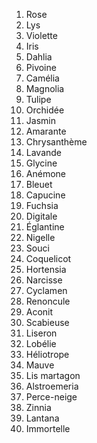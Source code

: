 1. Rose
2. Lys
3. Violette
4. Iris
5. Dahlia
6. Pivoine
7. Camélia
8. Magnolia
9. Tulipe
10. Orchidée
11. Jasmin
12. Amarante
13. Chrysanthème
14. Lavande
15. Glycine
16. Anémone
17. Bleuet
18. Capucine
19. Fuchsia
20. Digitale
21. Églantine
22. Nigelle
23. Souci
24. Coquelicot
25. Hortensia
26. Narcisse
27. Cyclamen
28. Renoncule
29. Aconit
30. Scabieuse
31. Liseron
32. Lobélie
33. Héliotrope
34. Mauve
35. Lis martagon
36. Alstroemeria
37. Perce-neige
38. Zinnia
39. Lantana
40. Immortelle